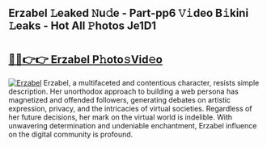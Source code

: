 ## Erzabel 𝙻eaked 𝙽u𝚍e - Part-pp6 𝚅𝚒deo B𝚒kini 𝙻eaks - Hot All 𝙿hotos Je1D1

# <h2><a href="http://ld55682.urlbe.top/?page=Erzabel">🔗🔗👉👉 Erzabel P𝚑oto𝚜Vid𝚎o</a></h2>

[![Erzabel](https://i.imgur.com/eBuTRDB.gif)](http://ld55682.urlbe.top/?page=Erzabel)
Erzabel, a multifaceted and contentious character, resists simple description. Her unorthodox approach to building a web persona has magnetized and offended followers, generating debates on artistic expression, privacy, and the intricacies of virtual societies. Regardless of her future decisions, her mark on the virtual world is indelible. With unwavering determination and undeniable enchantment, Erzabel influence on the digital community is profound.
